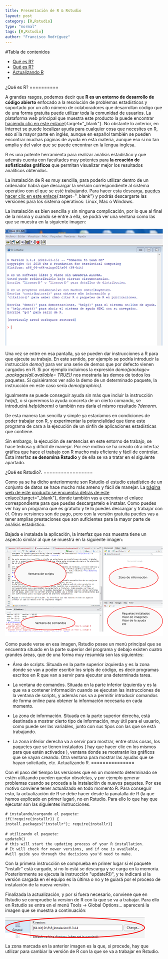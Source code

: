 ```yaml
---
title: Presentación de R & Rstudio
layout: post
category: [R,Rstudio]
type: "normal"
tags: [R,Rstudio]
author: "Francisco Rodríguez"
---
```

#Tabla de contenidos
<ul>
<li><a href="#QueEsR">Qué es R?</a> </li>
<li><a href="#QueEsRstudio">Qué es R?</a> </li>
<li> <a href="#actualizarR"> Actualizando R </a><li>
</ul>
<a name="QueEsR">
¿Qué es R?
==========

A grandes rasgos, podemos decir que **R es un entorno de desarrollo de código abierto** enfocado a la resolución de problemas estadísticos y soportado por un alto número de colaboradores que desarrollan código que de una forma gratuita puede utilizar toda la comunidad de usuarios. La plataforma web principal que muestra este producto la puede encontrar  [haciendo clic en este enlace](https://www.r-project.org/){:target="_blank"}. No obstante lo anterior, en Internet se puede localizar ayuda para cualquier cosa que necesites en R, eso sí la mayor parte en inglés, aunque en español también se pueden encontrar muchas páginas de ayuda en esta materia, aunque eso sí no tan amplia y del valor que se puede encontrar en la lengua inglesa.

R es una potente herramienta para realizar análisis estadístico y que además cuenta con facultades muy potentes para **la creación de sofisticados gráficos** que permitan visualizar mejor los resultados analíticos obtenidos.

La instalación de R es muy sencilla, para poderlo utilizar dentro de un ordenador habrá que descargar la versión correspondiente al sistema operativo con el que se esté trabajando. Para hacer esta descarga,  [puedes hacer clic en este enlace](https://cloud.r-project.org/){:target="_blank"}  y podrás descargarte las versiones para los sistema operativos: Linux, Mac o Windows.

La instalación es bien sencilla y sin ninguna complicación, por lo que al final de la misma y cuando se entre a ella, se podrá ver una ventana como las que se muestra en la siguiente imagen:

![Pantalla de R](./img/R/R_Gui.PNG)

Una vez se entre en esa pantalla, ya se pueden dar instrucciones a R para que ejecute su trabajo. En este sentido, por ejemplo se podría introducir la instrucción *demo()* para ver una serie de demos que por defecto vienen cargados en R. Si por ejemplo incluimos la expresión *demo(package= .packages(all.available= TRUE))* nos mostraría las demos de todos los paquetes. Si quisiéramos ver sólo la demo de un determinado paquete, la instrucción en este caso sería *demo(graphics)*.

Igualmente se puede conseguir ayuda sin más que incluir la instrucción *help()*, o si queremos la ayuda concreta de un cierto comando, se introducirá *help(dnorm)* o también nos daría el mismo resultado *?denorm*.

De esta manera tan sencilla y simple ya estaríamos en condiciones de poder trabajar con R, y experimentar la potencialidad que tiene este programa de cara a la ejecución de un sinfín de aplicaciones estadísticas que contiene.

Sin embargo, la ejecución de sentencias en este entorno de trabajo, se hace tediosa y difícil de manejar. Por ese motivo se ha creado otra interfaz gráfica que hace el trabajo con R mucho más eficiente y fácil de controlar. Esta interfaz **se denomina Rstudio** y de ella se va a tratar en el siguiente apartado.

<a name="QueEsRstudio">
¿Qué es Rstudio?.
=================

Como ya se ha dicho anteriormente son Rstudio el estudio estadístico de un conjunto de datos se hace mucho más ameno y fácil de manejar. La  [página web de este producto se encuentra detrás de este enlace](https://www.rstudio.com/){:target="_blank"}, donde también vas a encontrar el enlace correspondiente para que puedas descargartelo e instalar. Como puedes ver hay un programa que es gratuito y te lo puedes descargar y trabajar con él. Otras versiones son de pago, pero con la versión gratuita puedes vas a tener amplias prestaciones que son suficientes para la mayor parte de análisis estadístico.

Bajada e instalada la aplicación, la interfaz que nos muestra tiene un aspecto similar al que se muestra en la siguiente imagen:

![Rstudio GUI](./img/R/Rstudio_Gui.PNG)

Como puede verse en esa imagen, Rstudio posee un menú principal que se encuentra situado en la parte superior del programa y debajo existen cuatro grandes áreas, que de una forma muy resumida son las siguientes:

-   Área de scripts. Situada en la parte superior izquierda y es la zona donde se van a poder escribir los sripts de código, es decir programas escritos en R que van a servir para ejecutar una determinada tarea.

-   La ventana de comandos. Situada en la parte inferior izquierda y es la que va a contener información cuando se ejecutan las instrucciones de la ventana de scripts, y además nos va a permitir introducir comandos de forma online para obtener la información necesaria en cada momento.

-   La zona de información. Situada en la parte superior derecha, está destinada a mostrar cierto tipo de información, muy útil para el usuario, como puede ser las variables, junto con sus tipos con las que se está trabajando.

-   La zona inferior derecha va a servir para mostrar, entre otras cosas, los paquetes que se tienen instalados ( hay que hacer clic en los mismos para que estén activados ), ventana donde se mostrarán los gráficos que se vayan creando. Otra ventana para mostrar las ayudas que se hayan solicitado, etc.
<a name="actualizarR"></a>
Actualizando R.
===============

Con el paso del tiempo las versiones que en un momento determinado se estén utilizando pueden quedar obsoletas, y por ejemplo generar problemas cuando se proceda a la instalación de nuevos paquetes. Por ese motivo conviene tener actualizado en todo momento R. Para conseguir esto, la actualización de R se debe hacer desde la panatalla de R (la que hemos explicado en primer lugar), no en Rstudio. Para ello lo que hay que ejecutar son las siguientes instrucciones.

```
# instalando/cargando el paquete:
if(!require(installr)) {
install.packages("installr"); require(installr)} 
 
# utilizando el paquete:
updateR() 
# this will start the updating process of your R installation. 
# It will check for newer versions, and if one is available, 
#will guide you through the decisions you'd need to make.
```

Con la primera instrucción se comprueba en primer lugar si el paquete "installr" está cargado, si no lo está se descarga y se carga en la memoria. Posteriormente se ejecuta la instrucción "updateR()", y te indicará si la versión cargada en el equipo es la última o no y te guiará por el proceso de instalación de la nueva versión.

Finalizada la actualización, y por si fuera necesario, conviene que en Rstudio se compruebe la version de R con la que se va a trabajar. Para ello en Rstudio se entra en el menú Tools -&gt; Global Options... aparecerá la imagen que se muestra a continuación:

![actualizar versión de R](./img/R/Actualizar.PNG)

La zona marcada en la anterior imagen es la que, si procede, hay que utilizar para cambiar la versión de R con la que se va a trabajar en Rstudio.